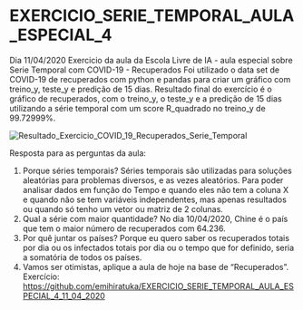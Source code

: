 # EXERCICIO_SERIE_TEMPORAL_AULA_ESPECIAL_4
Dia 11/04/2020
Exercicio da aula da Escola Livre de IA - aula especial sobre Serie Temporal com COVID-19 - Recuperados
Foi utilizado o data set de COVID-19 de recuperados com python e pandas para criar um gráfico com treino_y, teste_y e predição de 15 dias.
Resultado final do exercício é o gráfico de recuperados, com o treino_y, o teste_y e a predição de 15 dias utilizando a série temporal com um score R_quadrado no treino_y de 99.72999%.

![Resultado_Exercicio_COVID_19_Recuperados_Serie_Temporal](https://user-images.githubusercontent.com/61654480/80527239-6dce5980-896a-11ea-95c6-62075caa7c3b.jpg)

Resposta para as perguntas da aula:

1) Porque séries temporais?
 Séries temporais são utilizadas para soluções aleatórias para problemas diversos, e as vezes aleatórios.
Para poder analisar dados em função do Tempo e quando eles não tem a coluna X e quando não se tem variáveis independentes, mas apenas resultados ou quando só tenho um vetor ou matriz de 2 colunas.
2) Qual a série com maior quantidade?
No dia 10/04/2020, Chine é o país que tem o maior número de recuperados com 64.236.
3) Por quê juntar os países?
Porque eu quero saber os recuperados totais por dia ou os infectados totais por dia ou o tempo que for definido, seria a somatória de todos os países.
4) Vamos ser otimistas, aplique a aula de hoje na base de “Recuperados”.
Exercício: https://github.com/emihiratuka/EXERCICIO_SERIE_TEMPORAL_AULA_ESPECIAL_4_11_04_2020
